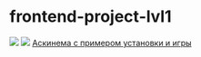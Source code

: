 # frontend-project-lvl1
<a href="https://codeclimate.com/github/codeclimate/codeclimate/maintainability"><img src="https://api.codeclimate.com/v1/badges/a99a88d28ad37a79dbf6/maintainability" /></a>
<img src="https://github.com/kalyakinag/frontend-project-lvl1/workflows/CI/badge.svg" />
<a href="https://asciinema.org/a/352339">Аскинема с примером установки и игры</a>